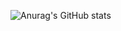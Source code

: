 
![Anurag's GitHub stats](https://github-readme-stats.vercel.app/api?username=aalperozmen&&show_icons=true&theme=radical)
